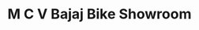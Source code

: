 ---
title: "M C V Bajaj Bike Showroom"
url: /jaggampeta/m-c-v-bajaj-bike-showroom/
shop: motorcycle
---